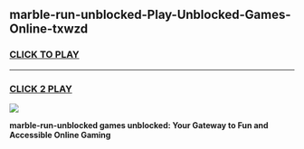 
## marble-run-unblocked-Play-Unblocked-Games-Online-txwzd
<h3>
<a href="https://premium76.site?title=marble-run-unblocked&ref=25A">CLICK TO PLAY</a></h3>
<hr>

<h3>
<a href="https://premium76.site?title=marble-run-unblocked&ref=25A">CLICK 2 PLAY</a>
  
</h3>

<a href="https://premium76.site?title=marble-run-unblocked&ref=25A"><img src="https://clearcache.store/games.png"></a>


**marble-run-unblocked games unblocked: Your Gateway to Fun and Accessible Online Gaming**
